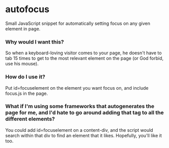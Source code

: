 autofocus
=========

Small JavaScript snippet for automatically setting focus on any given element in page.

### Why would I want this?

So when a keyboard-loving visitor comes to your page, he doesn't have to tab 15 times to get to the most relevant element on the page (or God forbid, use his mouse).

### How do I use it?

Put id=focuselement on the element you want focus on, and include focus.js in the page.

### What if I'm using some frameworks that autogenerates the page for me, and I'd hate to go around adding that tag to all the different elements?

You could add id=focuselement on a content-div, and the script would search within that div to find an element that it likes. Hopefully, you'll like it too.
